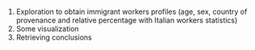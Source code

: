 1. Exploration to obtain immigrant workers profiles (age, sex, country of provenance and relative percentage with Italian workers statistics)
2. Some visualization
3. Retrieving conclusions
